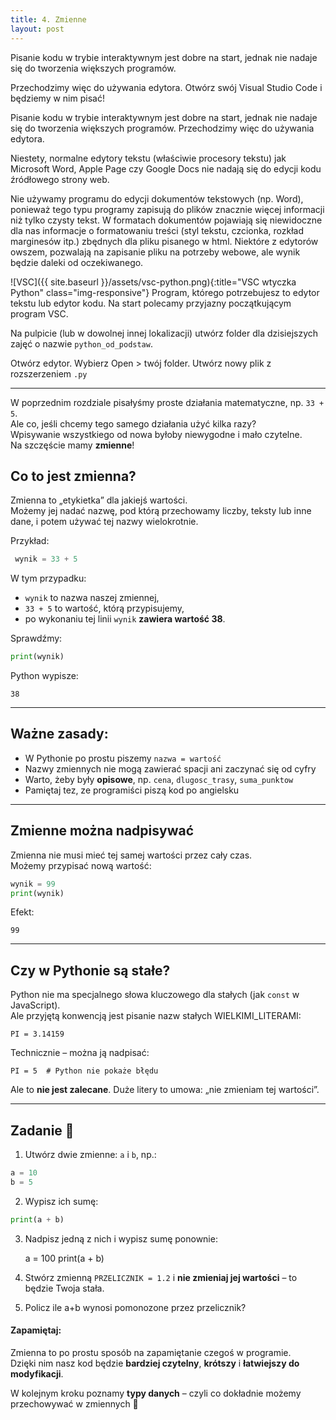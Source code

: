 ```yaml
---
title: 4. Zmienne
layout: post
---
```


Pisanie kodu w trybie interaktywnym jest dobre na start, jednak nie nadaje się do tworzenia większych programów. 

Przechodzimy więc do używania edytora. Otwórz swój Visual Studio Code i będziemy w nim pisać! 

Pisanie kodu w trybie interaktywnym jest dobre na start, jednak nie nadaje się do tworzenia większych programów. Przechodzimy więc do używania edytora.

Niestety, normalne edytory tekstu (właściwie procesory tekstu) jak Microsoft Word, Apple Page czy Google Docs nie nadają się do edycji kodu źródłowego strony web.

Nie używamy programu do edycji dokumentów tekstowych (np. Word), ponieważ tego typu programy zapisują do plików znacznie więcej informacji niż tylko czysty tekst. W formatach dokumentów pojawiają się niewidoczne dla nas informacje o formatowaniu treści (styl tekstu, czcionka, rozkład marginesów itp.) zbędnych dla pliku pisanego w html. Niektóre z edytorów owszem, pozwalają na zapisanie pliku na potrzeby webowe, ale wynik będzie daleki od oczekiwanego.

![VSC]({{ site.baseurl }}/assets/vsc-python.png){:title="VSC wtyczka Python" class="img-responsive"}
Program, którego potrzebujesz to edytor tekstu lub edytor kodu. Na start polecamy przyjazny początkującym program VSC.

Na pulpicie (lub w dowolnej innej lokalizacji) utwórz folder dla dzisiejszych zajęć o nazwie `python_od_podstaw`.

Otwórz edytor. Wybierz Open > twój folder. Utwórz nowy plik z rozszerzeniem `.py`

---

W poprzednim rozdziale pisałyśmy proste działania matematyczne, np. `33 + 5`.  
Ale co, jeśli chcemy tego samego działania użyć kilka razy?  
Wpisywanie wszystkiego od nowa byłoby niewygodne i mało czytelne.  
Na szczęście mamy **zmienne**!

## Co to jest zmienna?

Zmienna to „etykietka” dla jakiejś wartości.  
Możemy jej nadać nazwę, pod którą przechowamy liczby, teksty lub inne dane, i potem używać tej nazwy wielokrotnie.

Przykład:
```python
 wynik = 33 + 5
```
W tym przypadku:

- `wynik` to nazwa naszej zmiennej,
- `33 + 5` to wartość, którą przypisujemy,
- po wykonaniu tej linii `wynik` **zawiera wartość 38**.

Sprawdźmy:
```python
print(wynik)
```
Python wypisze:

    38

---

## Ważne zasady:

- W Pythonie po prostu piszemy `nazwa = wartość`
- Nazwy zmiennych nie mogą zawierać spacji ani zaczynać się od cyfry
- Warto, żeby były **opisowe**, np. `cena`, `dlugosc_trasy`, `suma_punktow`
- Pamiętaj tez, ze programiści piszą kod po angielsku

---

## Zmienne można nadpisywać

Zmienna nie musi mieć tej samej wartości przez cały czas.  
Możemy przypisać nową wartość:
```python
wynik = 99
print(wynik)
```

Efekt:

    99

---

## Czy w Pythonie są stałe?

Python nie ma specjalnego słowa kluczowego dla stałych (jak `const` w JavaScript).  
Ale przyjętą konwencją jest pisanie nazw stałych WIELKIMI_LITERAMI:

    PI = 3.14159

Technicznie – można ją nadpisać:

    PI = 5  # Python nie pokaże błędu

Ale to **nie jest zalecane**. Duże litery to umowa: „nie zmieniam tej wartości”.

---

## Zadanie 🎯

1. Utwórz dwie zmienne: `a` i `b`, np.:
```python
a = 10
b = 5
```

2. Wypisz ich sumę:
```python
print(a + b)
```
3. Nadpisz jedną z nich i wypisz sumę ponownie:

    a = 100
    print(a + b)

4. Stwórz zmienną `PRZELICZNIK = 1.2` i **nie zmieniaj jej wartości** – to będzie Twoja stała.
5. Policz ile a+b wynosi pomonozone przez przelicznik? 


#### Zapamiętaj:
Zmienna to po prostu sposób na zapamiętanie czegoś w programie.  
Dzięki nim nasz kod będzie **bardziej czytelny**, **krótszy** i **łatwiejszy do modyfikacji**.


W kolejnym kroku poznamy **typy danych** – czyli co dokładnie możemy przechowywać w zmiennych 🧠


